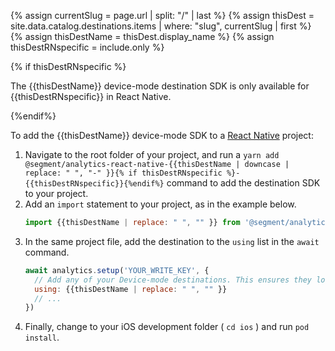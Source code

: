 <!-- Usage: `include react-dest only={ios|android}` -->
<!-- in the file we're pulling from the API, "name" corresponds with the path to the yml blob for a specific destination.-->
{% assign currentSlug = page.url | split: "/" | last %}
{% assign thisDest = site.data.catalog.destinations.items | where: "slug", currentSlug | first %}
{% assign thisDestName = thisDest.display_name %}
{% assign thisDestRNspecific = include.only %}


{% if thisDestRNspecific %}
<div class="premonition info">
<div class="fa fa-info-circle"></div>
<div class="content"><p>
The {{thisDestName}} device-mode destination SDK is only available for {{thisDestRNspecific}} in React Native.
</p></div></div>
{%endif%}

To add the {{thisDestName}} device-mode SDK to a [React Native](/docs/connections/sources/catalog/libraries/mobile/react-native/) project:
1. Navigate to the root folder of your project, and run a `yarn add @segment/analytics-react-native-{{thisDestName | downcase | replace: " ", "-" }}{% if thisDestRNspecific %}-{{thisDestRNspecific}}{%endif%}` command to add the destination SDK to your project.
2. Add an `import` statement to your project, as in the example below.
   ```js
   import {{thisDestName | replace: " ", "" }} from '@segment/analytics-react-native-{{thisDestName | downcase | replace: " ", "-" }}{% if thisDestRNspecific %}-{{thisDestRNspecific}}{%endif%}'
   ```
3. In the same project file, add the destination to the `using` list in the `await` command.
   ```js
   await analytics.setup('YOUR_WRITE_KEY', {
     // Add any of your Device-mode destinations. This ensures they load before continuing.
     using: {{thisDestName | replace: " ", "" }}
     // ...
   })
   ```
4. Finally, change to your iOS development folder ( `cd ios` ) and run `pod install`.

